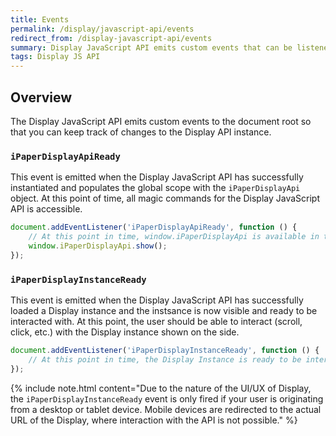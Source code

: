 ```yaml
---
title: Events
permalink: /display/javascript-api/events
redirect_from: /display-javascript-api/events
summary: Display JavaScript API emits custom events that can be listened to on the document root
tags: Display JS API
---
```


## Overview

The Display JavaScript API emits custom events to the document root so that you can keep track of changes to the Display API instance.

### `iPaperDisplayApiReady`

This event is emitted when the Display JavaScript API has successfully instantiated and populates the global scope with the `iPaperDisplayApi` object. At this point of time, all magic commands for the Display JavaScript API is accessible.

```js
document.addEventListener('iPaperDisplayApiReady', function () {
    // At this point in time, window.iPaperDisplayApi is available in the global scope
    window.iPaperDisplayApi.show();
});
```

### `iPaperDisplayInstanceReady`

This event is emitted when the Display JavaScript API has successfully loaded a Display instance and the instsance is now visible and ready to be interacted with. At this point, the user should be able to interact (scroll, click, etc.) with the Display instance shown on the side.

```js
document.addEventListener('iPaperDisplayInstanceReady', function () {
    // At this point in time, the Display Instance is ready to be interacted with
});
```

{% include note.html content="Due to the nature of the UI/UX of Display, the <code>iPaperDisplayInstanceReady</code> event is only fired if your user is originating from a desktop or tablet device. Mobile devices are redirected to the actual URL of the Display, where interaction with the API is not possible." %}

